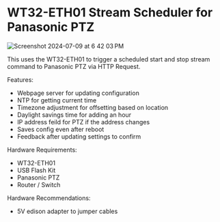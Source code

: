# WT32-ETH01 Stream Scheduler for Panasonic PTZ

![Screenshot 2024-07-09 at 6 42 03 PM](https://github.com/user-attachments/assets/322cab7b-d305-4fa1-a72b-e927bb871003)


This uses the WT32-ETH01 to trigger a scheduled start and stop stream command to Panasonic PTZ via HTTP Request.

Features:
- Webpage server for updating configuration
- NTP for getting current time
- Timezone adjustment for offsetting based on location
- Daylight savings time for adding an hour
- IP address feild for PTZ if the address changes
- Saves config even after reboot
- Feedback after updating settings to confirm

Hardware Requirements:
- WT32-ETH01
- USB Flash Kit
- Panasonic PTZ
- Router / Switch

Hardware Recommendations:
- 5V edison adapter to jumper cables  
